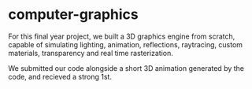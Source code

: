 # computer-graphics

For this final year project, we built a 3D graphics engine from scratch, capable of simulating lighting, animation, reflections, raytracing, custom materials, transparency and real time rasterization.

We submitted our code alongside a short 3D animation generated by the code, and recieved a strong 1st.
